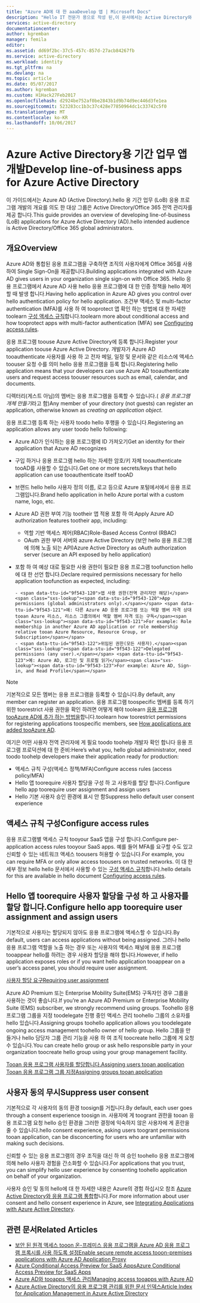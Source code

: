 ```yaml
---
title: "Azure AD에 대 한 aaaDevelop 앱 | Microsoft Docs"
description: "Hello IT 전문가 용으로 작성 된,이 문서에서는 Active Directory와 Azure 응용 프로그램 통합에 대 한 지침을 제공 합니다."
services: active-directory
documentationcenter: 
author: kgremban
manager: femila
editor: 
ms.assetid: dd69f2bc-37c5-457c-857d-27acb84267fb
ms.service: active-directory
ms.workload: identity
ms.tgt_pltfrm: na
ms.devlang: na
ms.topic: article
ms.date: 05/07/2017
ms.author: kgremban
ms.custom: H1Hack27Feb2017
ms.openlocfilehash: d2924be752af0be2843b1d9b74d9ec446d3fe1ea
ms.sourcegitcommit: 523283cc1b3c37c428e77850964dc1c33742c5f0
ms.translationtype: MT
ms.contentlocale: ko-KR
ms.lasthandoff: 10/06/2017
---
```

# <a name="develop-line-of-business-apps-for-azure-active-directory"></a><span data-ttu-id="9f543-103">Azure Active Directory용 기간 업무 앱 개발</span><span class="sxs-lookup"><span data-stu-id="9f543-103">Develop line-of-business apps for Azure Active Directory</span></span>
<span data-ttu-id="9f543-104">이 가이드에서는 Azure AD (Active Directory).hello 용 기간 업무 (LoB) 응용 프로그램 개발의 개요를 의도 한 대상 그룹은 Active Directory/Office 365 전역 관리자를 제공 합니다.</span><span class="sxs-lookup"><span data-stu-id="9f543-104">This guide provides an overview of developing line-of-business (LoB) applications for Azure Active Directory (AD).hello intended audience is Active Directory/Office 365 global administrators.</span></span>

## <a name="overview"></a><span data-ttu-id="9f543-105">개요</span><span class="sxs-lookup"><span data-stu-id="9f543-105">Overview</span></span>
<span data-ttu-id="9f543-106">Azure AD와 통합된 응용 프로그램을 구축하면 조직의 사용자에게 Office 365를 사용하여 Single Sign-On을 제공합니다.</span><span class="sxs-lookup"><span data-stu-id="9f543-106">Building applications integrated with Azure AD gives users in your organization single sign-on with Office 365.</span></span> <span data-ttu-id="9f543-107">Hello 응용 프로그램에서 Azure AD 사용 hello 응용 프로그램에 대 한 인증 정책을 hello 제어할 때 발생 합니다.</span><span class="sxs-lookup"><span data-stu-id="9f543-107">Having hello application in Azure AD gives you control over hello authentication policy for hello application.</span></span> <span data-ttu-id="9f543-108">조건부 액세스 및 multi-factor authentication (MFA)를 사용 하 여 tooprotect 앱 확인 하는 방법에 대 한 자세한 toolearn [구성 액세스 규칙](active-directory-conditional-access-azuread-connected-apps.md)합니다.</span><span class="sxs-lookup"><span data-stu-id="9f543-108">toolearn more about conditional access and how tooprotect apps with multi-factor authentication (MFA) see [Configuring access rules](active-directory-conditional-access-azuread-connected-apps.md).</span></span>

<span data-ttu-id="9f543-109">응용 프로그램 toouse Azure Active Directory에 등록 합니다.</span><span class="sxs-lookup"><span data-stu-id="9f543-109">Register your application toouse Azure Active Directory.</span></span> <span data-ttu-id="9f543-110">개발자가 Azure AD tooauthenticate 사용자를 사용 하 고 전자 메일, 일정 및 문서와 같은 리소스에 액세스 toouser 요청 수를 의미 hello 응용 프로그램을 등록 합니다.</span><span class="sxs-lookup"><span data-stu-id="9f543-110">Registering hello application means that your developers can use Azure AD tooauthenticate users and request access toouser resources such as email, calendar, and documents.</span></span>

<span data-ttu-id="9f543-111">디렉터리(게스트 아님)의 멤버는 응용 프로그램을 등록할 수 있습니다.( *응용 프로그램 개체 만들기*라고 함)</span><span class="sxs-lookup"><span data-stu-id="9f543-111">Any member of your directory (not guests) can register an application, otherwise known as *creating an application object*.</span></span>

<span data-ttu-id="9f543-112">응용 프로그램 등록 하는 사용자 toodo hello 후행을 수 있습니다.</span><span class="sxs-lookup"><span data-stu-id="9f543-112">Registering an application allows any user toodo hello following:</span></span>

* <span data-ttu-id="9f543-113">Azure AD가 인식하는 응용 프로그램에 ID 가져오기</span><span class="sxs-lookup"><span data-stu-id="9f543-113">Get an identity for their application that Azure AD recognizes</span></span>
* <span data-ttu-id="9f543-114">구입 하거나 응용 프로그램 hello 하는 자세한 암호/키 자체 tooauthenticate tooAD를 사용할 수 있습니다.</span><span class="sxs-lookup"><span data-stu-id="9f543-114">Get one or more secrets/keys that hello application can use tooauthenticate itself tooAD</span></span>
* <span data-ttu-id="9f543-115">브랜드 hello hello 사용자 정의 이름, 로고 등으로 Azure 포털에서에서 응용 프로그램입니다.</span><span class="sxs-lookup"><span data-stu-id="9f543-115">Brand hello application in hello Azure portal with a custom name, logo, etc.</span></span>
* <span data-ttu-id="9f543-116">Azure AD 권한 부여 기능 tootheir 앱 적용 포함 하 여:</span><span class="sxs-lookup"><span data-stu-id="9f543-116">Apply Azure AD authorization features tootheir app, including:</span></span>

  * <span data-ttu-id="9f543-117">역할 기반 액세스 제어(RBAC)</span><span class="sxs-lookup"><span data-stu-id="9f543-117">Role-Based Access Control (RBAC)</span></span>
  * <span data-ttu-id="9f543-118">OAuth 권한 부여 서버와 azure Active Directory (보안 hello 응용 프로그램에 의해 노출 되는 API)</span><span class="sxs-lookup"><span data-stu-id="9f543-118">Azure Active Directory as oAuth authorization server (secure an API exposed by hello application)</span></span>
* <span data-ttu-id="9f543-119">포함 하 여 예상 대로 필요한 사용 권한이 필요한 응용 프로그램 toofunction hello에 대 한 선언 합니다.</span><span class="sxs-lookup"><span data-stu-id="9f543-119">Declare required permissions necessary for hello application toofunction as expected, including:</span></span>

      - <span data-ttu-id="9f543-120">앱 사용 권한(전역 관리자만 해당)</span><span class="sxs-lookup"><span data-stu-id="9f543-120">App permissions (global administrators only).</span></span> <span data-ttu-id="9f543-121">예: 다른 Azure AD 응용 프로그램 또는 역할 멤버 자격 상대 tooan Azure 리소스, 리소스 그룹의에서 역할 멤버 자격 또는 구독</span><span class="sxs-lookup"><span data-stu-id="9f543-121">For example: Role membership in another Azure AD application or role membership relative tooan Azure Resource, Resource Group, or Subscription</span></span>
      - <span data-ttu-id="9f543-122">위임된 권한(모든 사용자).</span><span class="sxs-lookup"><span data-stu-id="9f543-122">Delegated permissions (any user).</span></span> <span data-ttu-id="9f543-123">예: Azure AD, 로그인 및 프로필 읽기</span><span class="sxs-lookup"><span data-stu-id="9f543-123">For example: Azure AD, Sign-in, and Read Profile</span></span>

> [!NOTE]
> <span data-ttu-id="9f543-124">기본적으로 모든 멤버는 응용 프로그램을 등록할 수 있습니다.</span><span class="sxs-lookup"><span data-stu-id="9f543-124">By default, any member can register an application.</span></span> <span data-ttu-id="9f543-125">응용 프로그램 toospecific 멤버를 등록 하기 위한 toorestrict 사용 권한을 확인 하려면 어떻게 해야 toolearn [응용 프로그램 tooAzure AD에 추가 하는 방법을](develop/active-directory-how-applications-are-added.md#who-has-permission-to-add-applications-to-my-azure-ad-instance)합니다.</span><span class="sxs-lookup"><span data-stu-id="9f543-125">toolearn how toorestrict permissions for registering applications toospecific members, see [How applications are added tooAzure AD](develop/active-directory-how-applications-are-added.md#who-has-permission-to-add-applications-to-my-azure-ad-instance).</span></span>
>
>

<span data-ttu-id="9f543-126">여기은 어떤 사용자 전역 관리자에 게 필요 toodo toohelp 개발자 확인 합니다 응용 프로그램 프로덕션에 대 한 준비:</span><span class="sxs-lookup"><span data-stu-id="9f543-126">Here’s what you, hello global administrator, need toodo toohelp developers make their application ready for production:</span></span>

* <span data-ttu-id="9f543-127">액세스 규칙 구성(액세스 정책/MFA)</span><span class="sxs-lookup"><span data-stu-id="9f543-127">Configure access rules (access policy/MFA)</span></span>
* <span data-ttu-id="9f543-128">Hello 앱 toorequire 사용자 할당을 구성 하 고 사용자를 할당 합니다.</span><span class="sxs-lookup"><span data-stu-id="9f543-128">Configure hello app toorequire user assignment and assign users</span></span>
* <span data-ttu-id="9f543-129">Hello 기본 사용자 승인 환경에 표시 안 함</span><span class="sxs-lookup"><span data-stu-id="9f543-129">Suppress hello default user consent experience</span></span>

## <a name="configure-access-rules"></a><span data-ttu-id="9f543-130">액세스 규칙 구성</span><span class="sxs-lookup"><span data-stu-id="9f543-130">Configure access rules</span></span>
<span data-ttu-id="9f543-131">응용 프로그램별 액세스 규칙 tooyour SaaS 앱을 구성 합니다.</span><span class="sxs-lookup"><span data-stu-id="9f543-131">Configure per-application access rules tooyour SaaS apps.</span></span> <span data-ttu-id="9f543-132">예를 들어 MFA를 요구할 수도 있고 신뢰할 수 있는 네트워크 액세스 toousers 허용할 수 있습니다.</span><span class="sxs-lookup"><span data-stu-id="9f543-132">For example, you can require MFA or only allow access toousers on trusted networks.</span></span> <span data-ttu-id="9f543-133">이 대 한 세부 정보 hello hello 문서에서 사용할 수 있는 [구성 액세스 규칙](active-directory-conditional-access-azuread-connected-apps.md)합니다.</span><span class="sxs-lookup"><span data-stu-id="9f543-133">hello details for this are available in hello document [Configuring access rules](active-directory-conditional-access-azuread-connected-apps.md).</span></span>

## <a name="configure-hello-app-toorequire-user-assignment-and-assign-users"></a><span data-ttu-id="9f543-134">Hello 앱 toorequire 사용자 할당을 구성 하 고 사용자를 할당 합니다.</span><span class="sxs-lookup"><span data-stu-id="9f543-134">Configure hello app toorequire user assignment and assign users</span></span>
<span data-ttu-id="9f543-135">기본적으로 사용자는 할당되지 않아도 응용 프로그램에 액세스할 수 있습니다.</span><span class="sxs-lookup"><span data-stu-id="9f543-135">By default, users can access applications without being assigned.</span></span> <span data-ttu-id="9f543-136">그러나 hello 응용 프로그램 역할을 노출 하는 경우 또는 사용자의 액세스 패널에 응용 프로그램 tooappear hello를 하려는 경우 사용자 할당을 해야 합니다.</span><span class="sxs-lookup"><span data-stu-id="9f543-136">However, if hello application exposes roles or if you want hello application tooappear on a user’s access panel, you should require user assignment.</span></span>

[<span data-ttu-id="9f543-137">사용자 할당 요구</span><span class="sxs-lookup"><span data-stu-id="9f543-137">Requiring user assignment</span></span>](active-directory-applications-guiding-developers-requiring-user-assignment.md)

<span data-ttu-id="9f543-138">Azure AD Premium 또는 Enterprise Mobility Suite(EMS) 구독자인 경우 그룹을 사용하는 것이 좋습니다.</span><span class="sxs-lookup"><span data-stu-id="9f543-138">If you’re an Azure AD Premium or Enterprise Mobility Suite (EMS) subscriber, we strongly recommend using groups.</span></span> <span data-ttu-id="9f543-139">Toohello 응용 프로그램 그룹을 지정 toodelegate 진행 중인 액세스 관리 toohello 그룹의 소유자를 hello 있습니다.</span><span class="sxs-lookup"><span data-stu-id="9f543-139">Assigning groups toohello application allows you toodelegate ongoing access management toohello owner of hello group.</span></span> <span data-ttu-id="9f543-140">Hello 그룹을 만들거나 hello 담당자 그룹 관리 기능을 사용 하 여 조직 toocreate hello 그룹에 게 요청 수 있습니다.</span><span class="sxs-lookup"><span data-stu-id="9f543-140">You can create hello group or ask hello responsible party in your organization toocreate hello group using your group management facility.</span></span>

[<span data-ttu-id="9f543-141">Tooan 응용 프로그램 사용자를 할당합니다.</span><span class="sxs-lookup"><span data-stu-id="9f543-141">Assigning users tooan application</span></span>](active-directory-applications-guiding-developers-assigning-users.md)  
[<span data-ttu-id="9f543-142">Tooan 응용 프로그램 그룹 지정</span><span class="sxs-lookup"><span data-stu-id="9f543-142">Assigning groups tooan application</span></span>](active-directory-applications-guiding-developers-assigning-groups.md)

## <a name="suppress-user-consent"></a><span data-ttu-id="9f543-143">사용자 동의 무시</span><span class="sxs-lookup"><span data-stu-id="9f543-143">Suppress user consent</span></span>
<span data-ttu-id="9f543-144">기본적으로 각 사용자의 동의 환경 toosign를 거칩니다.</span><span class="sxs-lookup"><span data-stu-id="9f543-144">By default, each user goes through a consent experience toosign in.</span></span> <span data-ttu-id="9f543-145">사용자에 게 toogrant 권한을 tooan 응용 프로그램 요청 hello 승인 환경을 그러한 결정에 익숙하지 않은 사용자에 게 혼란을 줄 수 있습니다.</span><span class="sxs-lookup"><span data-stu-id="9f543-145">hello consent experience, asking users toogrant permissions tooan application, can be disconcerting for users who are unfamiliar with making such decisions.</span></span>

<span data-ttu-id="9f543-146">신뢰할 수 있는 응용 프로그램의 경우 조직을 대신 하 여 승인 toohello 응용 프로그램에 의해 hello 사용자 경험을 간소화할 수 있습니다.</span><span class="sxs-lookup"><span data-stu-id="9f543-146">For applications that you trust, you can simplify hello user experience by consenting toohello application on behalf of your organization.</span></span>

<span data-ttu-id="9f543-147">사용자 승인 및 동의 hello에 대 한 자세한 내용은 Azure의 경험 하십시오 참조 [Azure Active Directory와 응용 프로그램 통합](active-directory-integrating-applications.md)합니다.</span><span class="sxs-lookup"><span data-stu-id="9f543-147">For more information about user consent and hello consent experience in Azure, see [Integrating Applications with Azure Active Directory](active-directory-integrating-applications.md).</span></span>

## <a name="related-articles"></a><span data-ttu-id="9f543-148">관련 문서</span><span class="sxs-lookup"><span data-stu-id="9f543-148">Related Articles</span></span>
* [<span data-ttu-id="9f543-149">보안 된 원격 액세스 tooon 온-프레미스 응용 프로그램을 Azure AD 응용 프로그램 프록시를 사용 하도록 설정</span><span class="sxs-lookup"><span data-stu-id="9f543-149">Enable secure remote access tooon-premises applications with Azure AD Application Proxy</span></span>](active-directory-application-proxy-get-started.md)
* [<span data-ttu-id="9f543-150">Azure Conditional Access Preview for SaaS Apps</span><span class="sxs-lookup"><span data-stu-id="9f543-150">Azure Conditional Access Preview for SaaS Apps</span></span>](active-directory-conditional-access-azuread-connected-apps.md)
* [<span data-ttu-id="9f543-151">Azure AD와 tooapps 액세스 관리</span><span class="sxs-lookup"><span data-stu-id="9f543-151">Managing access tooapps with Azure AD</span></span>](active-directory-managing-access-to-apps.md)
* [<span data-ttu-id="9f543-152">Azure Active Directory의 응용 프로그램 관리를 위한 문서 인덱스</span><span class="sxs-lookup"><span data-stu-id="9f543-152">Article Index for Application Management in Azure Active Directory</span></span>](active-directory-apps-index.md)
